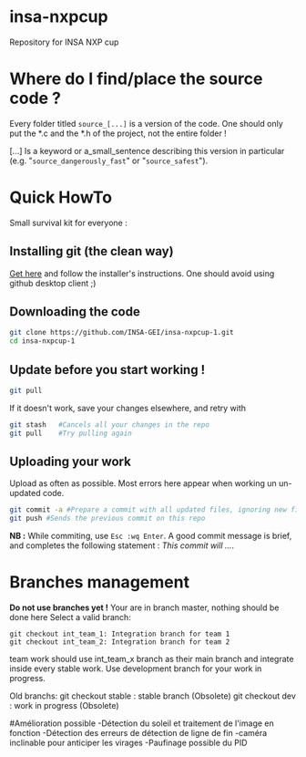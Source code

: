 # insa-nxpcup

Repository for INSA NXP cup 

# Where do I find/place the source code ?
Every folder titled `source_[...]` is a version of the code. One should only put the \*.c and the \*.h of the project, not the entire folder !

[...] Is a keyword or a_small_sentence describing this version in particular (e.g. "`source_dangerously_fast`" or "`source_safest`").

# Quick HowTo
Small survival kit for everyone : 
## Installing git (the clean way)
[Get here](https://git-scm.com/downloads) and follow the installer's instructions. One should avoid using github desktop client ;)

## Downloading the code
```bash
git clone https://github.com/INSA-GEI/insa-nxpcup-1.git
cd insa-nxpcup-1
```

## Update before you start working !
```bash
git pull 
```
If it doesn't work, save your changes elsewhere, and retry with
```bash
git stash	#Cancels all your changes in the repo
git pull	#Try pulling again
```

## Uploading your work
Upload as often as possible. Most errors here appear when working un un-updated code.
```bash
git commit -a #Prepare a commit with all updated files, ignoring new files.
git push #Sends the previous commit on this repo
```
**NB :** While commiting, use `Esc :wq Enter`. A good commit message is brief, and completes the following statement : *This commit will ...*.

# Branches management
**Do not use branches yet !**
Your are in branch master, nothing should be done here
Select a valid branch:

	git checkout int_team_1: Integration branch for team 1
	git checkout int_team_2: Integration branch for team 2

team work should use int_team_x branch as their main branch and integrate inside every stable work. Use development branch for your work in progress.

Old branchs:
	git checkout stable    : stable branch (Obsolete)
	git checkout dev       : work in progress (Obsolete)
	
	
#Amélioration possible
-Détection du soleil et traitement de l'image en fonction
-Détection des erreurs de détection de ligne de fin
-caméra inclinable pour anticiper les virages
-Paufinage possible du PID



	


